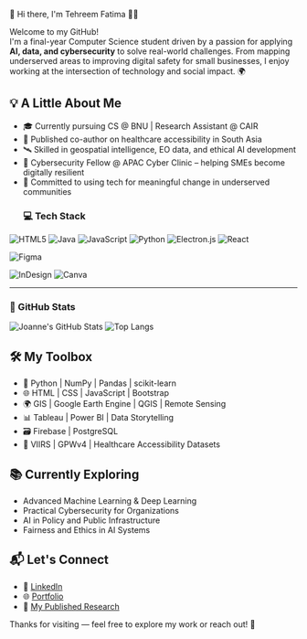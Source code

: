 🌼 Hi there, I'm Tehreem Fatima 👩‍💻

Welcome to my GitHub!  
I'm a final-year Computer Science student driven by a passion for applying **AI, data, and cybersecurity** to solve real-world challenges. From mapping underserved areas to improving digital safety for small businesses, I enjoy working at the intersection of technology and social impact. 🌍

## 💡 A Little About Me
- 🎓 Currently pursuing CS @ BNU | Research Assistant @ CAIR
- 📝 Published co-author on healthcare accessibility in South Asia  
- 🛰️ Skilled in geospatial intelligence, EO data, and ethical AI development  
- 🔐 Cybersecurity Fellow @ APAC Cyber Clinic – helping SMEs become digitally resilient  
- 🤝 Committed to using tech for meaningful change in underserved communities
   ### 💻 Tech Stack
![HTML5](https://img.shields.io/badge/HTML5-E34F26?style=flat&logo=html5&logoColor=white)
![Java](https://img.shields.io/badge/Java-ED8B00?style=flat&logo=java&logoColor=white)
![JavaScript](https://img.shields.io/badge/JavaScript-F7DF1E?style=flat&logo=javascript&logoColor=black)
![Python](https://img.shields.io/badge/Python-3776AB?style=flat&logo=python&logoColor=white)
![Electron.js](https://img.shields.io/badge/Electron-47848F?style=flat&logo=electron&logoColor=white)
![React](https://img.shields.io/badge/React-61DAFB?style=flat&logo=react&logoColor=black)

![Figma](https://img.shields.io/badge/Figma-F24E1E?style=flat&logo=figma&logoColor=white)

![InDesign](https://img.shields.io/badge/Adobe%20InDesign-FF3366?style=flat&logo=adobeindesign&logoColor=white)
![Canva](https://img.shields.io/badge/Canva-00C4CC?style=flat&logo=canva&logoColor=white)

---

### 🌱 GitHub Stats

![Joanne's GitHub Stats](https://github-readme-stats.vercel.app/api?username=yourgithubusername&show_icons=true&theme=tokyonight&hide=prs)
![Top Langs](https://github-readme-stats.vercel.app/api/top-langs/?username=yourgithubusername&layout=compact&theme=tokyonight)

## 🛠️ My Toolbox
- 🐍 Python | NumPy | Pandas | scikit-learn  
- 🌐 HTML | CSS | JavaScript | Bootstrap  
- 🌍 GIS | Google Earth Engine | QGIS | Remote Sensing  
- 📊 Tableau | Power BI | Data Storytelling  
- 🗃️ Firebase | PostgreSQL  
- 📡 VIIRS | GPWv4 | Healthcare Accessibility Datasets

## 📚 Currently Exploring
- Advanced Machine Learning & Deep Learning  
- Practical Cybersecurity for Organizations  
- AI in Policy and Public Infrastructure  
- Fairness and Ethics in AI Systems

## 📬 Let's Connect
- 💼 [LinkedIn](https://www.linkedin.com/in/tehreemf)  
- 🌐 [Portfolio](file:///Users/apple/Downloads/Copy%20of%20tehreemmfatima.pdf)   
- 📄 [My Published Research](https://arxiv.org/pdf/2409.14194)

Thanks for visiting — feel free to explore my work or reach out! 💫
